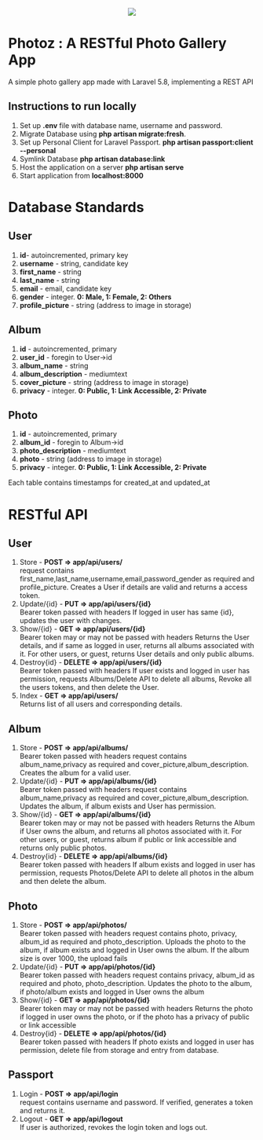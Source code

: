 <p align="center"><img src="https://laravel.com/assets/img/components/logo-laravel.svg"></p>


# Photoz : A RESTful Photo Gallery App
A simple photo gallery app made with Laravel 5.8, implementing a REST API

## Instructions to run locally
1. Set up <strong>.env</strong> file with database name, username and password.
2. Migrate Database using <strong>php artisan migrate:fresh</strong>.
3. Set up Personal Client for Laravel Passport. <strong>php artisan passport:client --personal</strong>
4. Symlink Database <strong>php artisan database:link</strong>
5. Host the application on a server <strong>php artisan serve</strong>
6. Start application from <strong>localhost:8000</strong>

# Database Standards

## User
1. <strong>id</strong>- autoincremented, primary key
2. <strong>username</strong> - string, candidate key
3. <strong>first_name</strong> - string
4. <strong>last_name</strong> - string
5. <strong>email</strong> - email, candidate key
6. <strong>gender</strong> - integer. <strong>0: Male, 1: Female, 2: Others</strong>
7. <strong>profile_picture</strong> - string (address to image in storage)

## Album
1. <strong>id</strong> - autoincremented, primary
2. <strong>user_id</strong> - foregin to User->id
3. <strong>album_name</strong> - string
4. <strong>album_description</strong> - mediumtext
5. <strong>cover_picture</strong> - string (address to image in storage)
6. <strong>privacy</strong> - integer. <strong>0: Public, 1: Link Accessible, 2: Private</strong>

## Photo
1. <strong>id</strong> - autoincremented, primary
2. <strong>album_id</strong> - foregin to Album->id
3. <strong>photo_description</strong> - mediumtext
4. <strong>photo</strong> - string (address to image in storage)
5. <strong>privacy</strong> - integer. <strong>0: Public, 1: Link Accessible, 2: Private</strong>

Each table contains timestamps for created_at and updated_at


# RESTful API

## User

1. Store - <strong> POST => app/api/users/ </strong>  <br>
    request contains first_name,last_name,username,email,password_gender as required and profile_picture.
    Creates a User if details are valid and returns a access token.
2. Update/{id} - <strong> PUT => app/api/users/{id} </strong>  <br>
    Bearer token passed with headers
    If logged in user has same {id}, updates the user with changes.
3. Show/{id} - <strong> GET => app/api/users/{id}</strong>  <br>
    Bearer token may or may not be passed with headers
    Returns the User details, and if same as logged in user, returns all albums associated with it.
    For other users, or guest, returns User details and only public albums.
4. Destroy{id} - <strong> DELETE => app/api/users/{id}</strong>  <br>
    Bearer token passed with headers
    If user exists and logged in user has permission, requests Albums/Delete API to delete all albums, Revoke all the users tokens, and then delete the User. 
5. Index - <strong>GET => app/api/users/</strong>  <br>
    Returns list of all users and corresponding details.

## Album

1. Store - <strong> POST => app/api/albums/ </strong>  <br>
    Bearer token passed with headers
    request contains album_name,privacy as required and cover_picture,album_description.
    Creates the album for a valid user.
2. Update/{id} - <strong> PUT => app/api/albums/{id} </strong>  <br>
    Bearer token passed with headers
    request contains album_name,privacy as required and cover_picture,album_description.
    Updates the album, if album exists and User has permission.
3. Show/{id} - <strong> GET => app/api/albums/{id} </strong>  <br>
    Bearer token may or may not be passed with headers
    Returns the Album if User owns the album, and returns all photos associated with it.
    For other users, or guest, returns album if public or link accessible and returns only public photos.
4. Destroy{id} - <strong> DELETE => app/api/albums/{id} </strong>  <br>
    Bearer token passed with headers
    If album exists and logged in user has permission, requests Photos/Delete API to delete all photos in the album and then delete the album. 


## Photo

1. Store - <strong> POST => app/api/photos/ </strong>  <br>
    Bearer token passed with headers
    request contains photo, privacy, album_id as required and photo_description.
    Uploads the photo to the album, if album exists and logged in User owns the album.
    If the album size is over 1000, the upload fails
2. Update/{id} - <strong> PUT => app/api/photos/{id} </strong>  <br>
    Bearer token passed with headers
    request contains privacy, album_id as required and photo, photo_description.
    Updates the photo to the album, if photo/album exists and logged in User owns the album
3. Show/{id} - <strong> GET => app/api/photos/{id} </strong>  <br>
    Bearer token may or may not be passed with headers
    Returns the photo if logged in user owns the photo, or if the photo has a privacy of public or link accessible
4. Destroy{id} - <strong> DELETE => app/api/photos/{id} </strong>  <br>
    Bearer token passed with headers
    If photo exists and logged in user has permission, delete file from storage and entry from database.
    
## Passport
1. Login - <strong>POST => app/api/login </strong>  <br>
    request contains username and password.
    If verified, generates a token and returns it.
2. Logout - <strong>GET => app/api/logout </strong>  <br>
    If user is authorized, revokes the login token and logs out.
